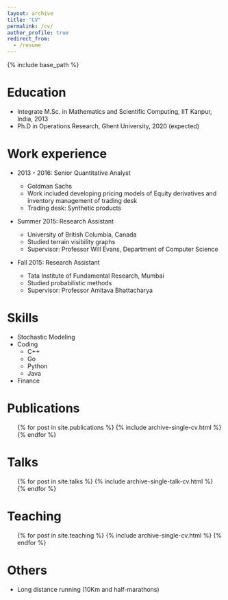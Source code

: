 ```yaml
---
layout: archive
title: "CV"
permalink: /cv/
author_profile: true
redirect_from:
  - /resume
---
```


{% include base_path %}

Education
======
* Integrate M.Sc. in Mathematics and Scientific Computing, IIT Kanpur, India, 2013
* Ph.D in Operations Research, Ghent University, 2020 (expected)

Work experience
======
* 2013 - 2016: Senior Quantitative Analyst
  * Goldman Sachs
  * Work included developing pricing models of Equity derivatives and inventory management of trading desk
  * Trading desk: Synthetic products

* Summer 2015: Research Assistant
  * University of British Columbia, Canada
  * Studied terrain visibility graphs
  * Supervisor: Professor Will Evans, Department of Computer Science

* Fall 2015: Research Assistant
  * Tata Institute of Fundamental Research, Mumbai
  * Studied probabilistic methods
  * Supervisor: Professor Amitava Bhattacharya
  
Skills
======
* Stochastic Modeling
* Coding
  * C++
  * Go
  * Python
  * Java
* Finance

Publications
======
  <ul>{% for post in site.publications %}
    {% include archive-single-cv.html %}
  {% endfor %}</ul>
  
Talks
======
  <ul>{% for post in site.talks %}
    {% include archive-single-talk-cv.html %}
  {% endfor %}</ul>
  
Teaching
======
  <ul>{% for post in site.teaching %}
    {% include archive-single-cv.html %}
  {% endfor %}</ul>
  
Others
======
* Long distance running (10Km and half-marathons)
